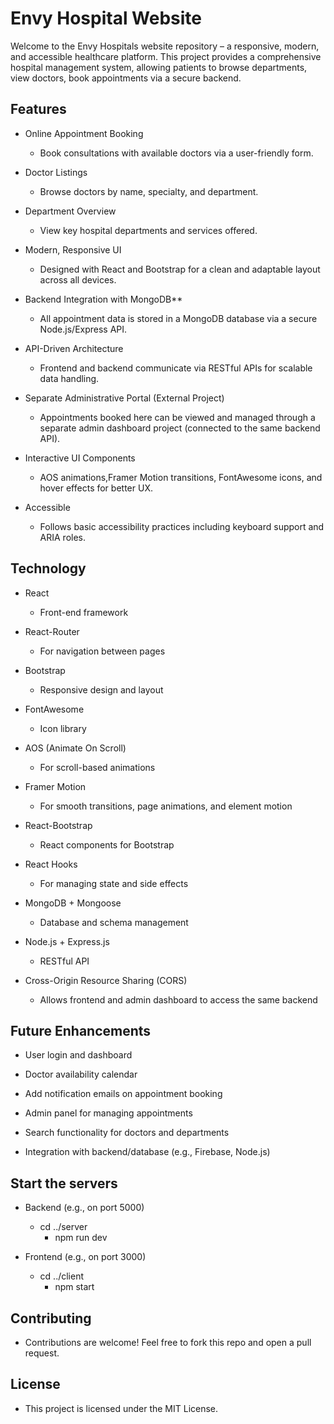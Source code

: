 # Envy Hospital Website

Welcome to the Envy Hospitals website repository – a responsive, modern, and accessible healthcare platform. This project provides a comprehensive hospital management system, allowing patients to browse departments, view doctors, book appointments via a secure backend.

## Features
- Online Appointment Booking
    - Book consultations with available doctors via a user-friendly form.

- Doctor Listings
    - Browse doctors by name, specialty, and department.

- Department Overview
    - View key hospital departments and services offered.

- Modern, Responsive UI
    - Designed with React and Bootstrap for a clean and adaptable layout across all devices.

- Backend Integration with MongoDB**  
    - All appointment data is stored in a MongoDB database via a secure Node.js/Express API.

- API-Driven Architecture  
    - Frontend and backend communicate via RESTful APIs for scalable data handling.

- Separate Administrative Portal (External Project)
    - Appointments booked here can be viewed and managed through a separate admin dashboard project (connected to the same backend API).

- Interactive UI Components
    - AOS animations,Framer Motion transitions, FontAwesome icons, and hover effects for better UX.

- Accessible
    - Follows basic accessibility practices including keyboard support and ARIA roles.

## Technology 
- React
     - Front-end framework

- React-Router
    - For navigation between pages

- Bootstrap
    - Responsive design and layout

- FontAwesome
    - Icon library    

- AOS (Animate On Scroll)	
    - 	For scroll-based animations

- Framer Motion	
    - For smooth transitions, page animations, and element motion  

- React-Bootstrap	
    - 	React components for Bootstrap

- React Hooks	
    - For managing state and side effects

- MongoDB + Mongoose 
    - Database and schema management

- Node.js + Express.js 
    - RESTful API    

- Cross-Origin Resource Sharing (CORS) 
    - Allows frontend and admin dashboard to access the same backend

##  Future Enhancements
- User login and dashboard

- Doctor availability calendar

- Add notification emails on appointment booking

- Admin panel for managing appointments

- Search functionality for doctors and departments

- Integration with backend/database (e.g., Firebase, Node.js)

##  Start the servers
- Backend (e.g., on port 5000)
    - cd ../server
        - npm run dev

- Frontend (e.g., on port 3000)
    - cd ../client
        - npm start

## Contributing

- Contributions are welcome! Feel free to fork this repo and open a pull request.

## License
- This project is licensed under the MIT License.